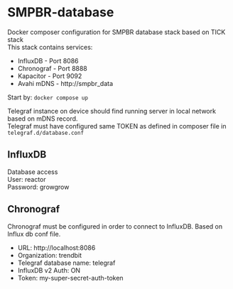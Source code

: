 # SMPBR-database  
Docker composer configuration for SMPBR database stack based on TICK stack  
This stack contains services:  
- InfluxDB - Port 8086  
- Chronograf - Port 8888  
- Kapacitor - Port 9092  
- Avahi mDNS - http://smpbr_data  

Start by: `docker compose up`  

Telegraf instance on device should find running server in local network based on mDNS record.  
Telegraf must have configured same TOKEN as defined in composer file in `telegraf.d/database.conf`  


## InfluxDB
Database access  
User: reactor  
Password: growgrow  

## Chronograf
Chronograf must be configured in order to connect to InfluxDB.
Based on Influx db conf file.
- URL: http://localhost:8086
- Organization: trendbit
- Telegraf database name: telegraf
- InfluxDB v2 Auth: ON
- Token: my-super-secret-auth-token

